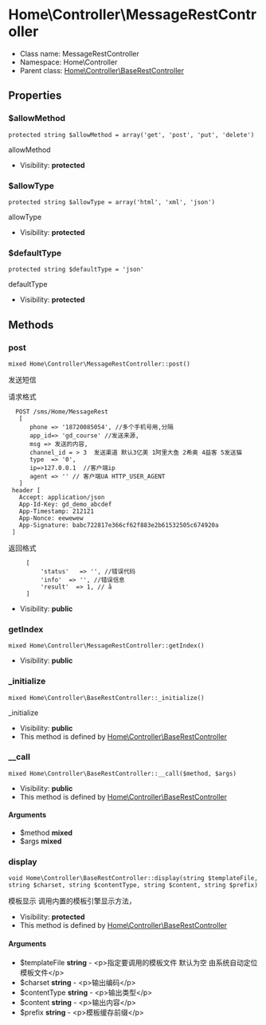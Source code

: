 Home\Controller\MessageRestController
===============






* Class name: MessageRestController
* Namespace: Home\Controller
* Parent class: [Home\Controller\BaseRestController](Home-Controller-BaseRestController.md)





Properties
----------


### $allowMethod

    protected string $allowMethod = array('get', 'post', 'put', 'delete')

allowMethod



* Visibility: **protected**


### $allowType

    protected string $allowType = array('html', 'xml', 'json')

allowType



* Visibility: **protected**


### $defaultType

    protected string $defaultType = 'json'

defaultType



* Visibility: **protected**


Methods
-------


### post

    mixed Home\Controller\MessageRestController::post()

发送短信

请求格式
```
  POST /sms/Home/MessageRest
   [
      phone => '18720085054', //多个手机号用,分隔
      app_id=> 'gd_course' //发送来源,
      msg => 发送的内容,
      channel_id = > 3  发送渠道 默认3亿美 1阿里大鱼 2希奥 4益客 5发送猫
      type  => '0',
      ip=>127.0.0.1  //客户端ip
      agent => '' // 客户端UA HTTP_USER_AGENT
   ]
 header [
   Accept: application/json
   App-Id-Key: gd_demo_abcdef
   App-Timestamp: 212121
   App-Nonce: eewewew
   App-Signature: babc722817e366cf62f883e2b61532505c674920a
 ]
```
返回格式
```
     [
         'status'   => '', //错误代码
         'info'  => '', //错误信息
         'result'  => 1, // å
     ]
```

* Visibility: **public**




### getIndex

    mixed Home\Controller\MessageRestController::getIndex()





* Visibility: **public**




### _initialize

    mixed Home\Controller\BaseRestController::_initialize()

_initialize



* Visibility: **public**
* This method is defined by [Home\Controller\BaseRestController](Home-Controller-BaseRestController.md)




### __call

    mixed Home\Controller\BaseRestController::__call($method, $args)





* Visibility: **public**
* This method is defined by [Home\Controller\BaseRestController](Home-Controller-BaseRestController.md)


#### Arguments
* $method **mixed**
* $args **mixed**



### display

    void Home\Controller\BaseRestController::display(string $templateFile, string $charset, string $contentType, string $content, string $prefix)

模板显示 调用内置的模板引擎显示方法，



* Visibility: **protected**
* This method is defined by [Home\Controller\BaseRestController](Home-Controller-BaseRestController.md)


#### Arguments
* $templateFile **string** - &lt;p&gt;指定要调用的模板文件
默认为空 由系统自动定位模板文件&lt;/p&gt;
* $charset **string** - &lt;p&gt;输出编码&lt;/p&gt;
* $contentType **string** - &lt;p&gt;输出类型&lt;/p&gt;
* $content **string** - &lt;p&gt;输出内容&lt;/p&gt;
* $prefix **string** - &lt;p&gt;模板缓存前缀&lt;/p&gt;


